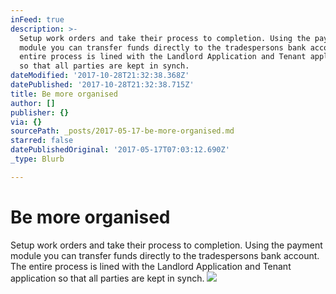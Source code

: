```yaml
---
inFeed: true
description: >-
  Setup work orders and take their process to completion. Using the payment
  module you can transfer funds directly to the tradespersons bank account. The
  entire process is lined with the Landlord Application and Tenant application
  so that all parties are kept in synch.
dateModified: '2017-10-28T21:32:38.368Z'
datePublished: '2017-10-28T21:32:38.715Z'
title: Be more organised
author: []
publisher: {}
via: {}
sourcePath: _posts/2017-05-17-be-more-organised.md
starred: false
datePublishedOriginal: '2017-05-17T07:03:12.690Z'
_type: Blurb

---
```

# Be more organised

Setup work orders and take their process to completion. Using the payment module you can transfer funds directly to the tradespersons bank account. The entire process is lined with the Landlord Application and Tenant application so that all parties are kept in synch.
![](https://the-grid-user-content.s3-us-west-2.amazonaws.com/ce25d773-ff92-41c9-8f90-1f3bb9e951cc.jpg)